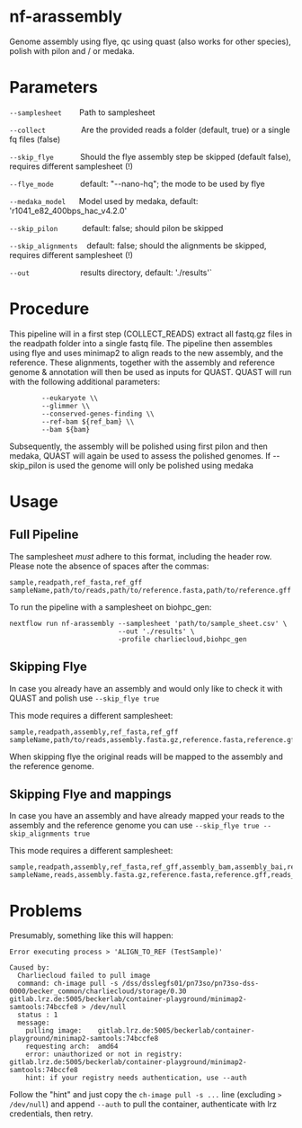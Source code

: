 # nf-arassembly

Genome assembly using flye, qc using quast (also works for other species), polish with pilon and / or medaka.

# Parameters

`--samplesheet`        Path to samplesheet

`--collect`                Are the provided reads a folder (default, true) or a single fq files (false)

`--skip_flye`            Should the flye assembly step be skipped (default false), requires different samplesheet (!)

`--flye_mode`            default: "--nano-hq"; the mode to be used by flye

`--medaka_model`      Model used by medaka, default: 'r1041_e82_400bps_hac_v4.2.0'

`--skip_pilon`           default: false; should pilon be skipped

`--skip_alignments`    default: false; should the alignments be skipped, requires different samplesheet (!)

`--out`                       results directory, default: './results'`

# Procedure

This pipeline will in a first step (COLLECT_READS) extract all fastq.gz files in the readpath folder into a single fastq file.
The pipeline then assembles using flye and uses minimap2 to align reads to the new assembly, and the reference.
These alignments, together with the assembly and reference genome & annotation will then be used as inputs for QUAST.
QUAST will run with the following additional parameters:

```
        --eukaryote \\
        --glimmer \\
        --conserved-genes-finding \\
        --ref-bam ${ref_bam} \\
        --bam ${bam} 
```

Subsequently, the assembly will be polished using first pilon and then medaka, QUAST will again be used to assess the polished genomes.
If --skip_pilon is used the genome will only be polished using medaka


# Usage

## Full Pipeline

The samplesheet _must_ adhere to this format, including the header row. Please note the absence of spaces after the commas:

```
sample,readpath,ref_fasta,ref_gff
sampleName,path/to/reads,path/to/reference.fasta,path/to/reference.gff
```

To run the pipeline with a samplesheet on biohpc_gen:
```
nextflow run nf-arassembly --samplesheet 'path/to/sample_sheet.csv' \
                           --out './results' \
                           -profile charliecloud,biohpc_gen
```

## Skipping Flye

In case you already have an assembly and would only like to check it with QUAST and polish use
`--skip_flye true`

This mode requires a different samplesheet:

```
sample,readpath,assembly,ref_fasta,ref_gff
sampleName,path/to/reads,assembly.fasta.gz,reference.fasta,reference.gff
```

When skipping flye the original reads will be mapped to the assembly and the reference genome.

## Skipping Flye and mappings

In case you have an assembly and have already mapped your reads to the assembly and the reference genome you can use
`--skip_flye true --skip_alignments true`

This mode requires a different samplesheet:

```
sample,readpath,assembly,ref_fasta,ref_gff,assembly_bam,assembly_bai,ref_bam
sampleName,reads,assembly.fasta.gz,reference.fasta,reference.gff,reads_on_assembly.bam,reads_on_assembly.bai,reads_on_reference.bam
```

# Problems

Presumably, something like this will happen:

```
Error executing process > 'ALIGN_TO_REF (TestSample)'

Caused by:
  Charliecloud failed to pull image
  command: ch-image pull -s /dss/dsslegfs01/pn73so/pn73so-dss-0000/becker_common/charliecloud/storage/0.30 gitlab.lrz.de:5005/beckerlab/container-playground/minimap2-samtools:74bccfe8 > /dev/null
  status : 1
  message:
    pulling image:    gitlab.lrz.de:5005/beckerlab/container-playground/minimap2-samtools:74bccfe8
    requesting arch:  amd64
    error: unauthorized or not in registry: gitlab.lrz.de:5005/beckerlab/container-playground/minimap2-samtools:74bccfe8
    hint: if your registry needs authentication, use --auth
```

Follow the "hint" and just copy the `ch-image pull -s ...` line (excluding `> /dev/null`) and append `--auth` to pull the container, authenticate with lrz credentials, then retry.
